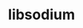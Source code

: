 ---
title: "libsodium"
layout: cache
categories: [package, develop]
meta: {"compilers": ["cce@18.0.0", "gcc@11.1.0", "gcc@11.4.0", "gcc@7.5.0", "intel-oneapi-compilers@2025.1.0"], "num_specs": 30, "num_specs_by_stack": {"data-vis-sdk": 5, "e4s": 4, "e4s-cray-rhel": 4, "e4s-neoverse-v2": 5, "e4s-oneapi": 7, "radiuss": 5, "root": 30}, "oss": ["rhel8", "ubuntu18.04", "ubuntu20.04", "ubuntu22.04"], "platforms": ["linux"], "stacks": ["data-vis-sdk", "e4s", "e4s-cray-rhel", "e4s-neoverse-v2", "e4s-oneapi", "radiuss", "root"], "targets": ["neoverse_v2", "x86_64_v3"], "versions": ["1.0.20"]}
spec_details: [{"compiler": "gcc@11.1.0", "hash": "2bpu5rssxei5fwvkmjjgh25vpuysm5gw", "os": "ubuntu20.04", "platform": "linux", "size": "-", "stacks": ["data-vis-sdk", "root"], "target": "x86_64_v3", "variants": ["build_system=autotools"], "versions": ["1.0.20"]}, {"compiler": "cce@18.0.0", "hash": "7y2wrsb5wzncfclkkwbcnzny2rr7yy66", "os": "rhel8", "platform": "linux", "size": "-", "stacks": ["e4s-cray-rhel", "root"], "target": "x86_64_v3", "variants": ["build_system=autotools"], "versions": ["1.0.20"]}, {"compiler": "intel-oneapi-compilers@2025.1.0", "hash": "a25rptd2xgroe2hv7cft4njyshbwndcn", "os": "ubuntu22.04", "platform": "linux", "size": "-", "stacks": ["e4s-oneapi", "root"], "target": "x86_64_v3", "variants": ["build_system=autotools"], "versions": ["1.0.20"]}, {"compiler": "gcc@11.4.0", "hash": "csvv2bxv3uihstdk6gwtpwmdmjqgyzsy", "os": "ubuntu22.04", "platform": "linux", "size": "-", "stacks": ["e4s-neoverse-v2", "root"], "target": "neoverse_v2", "variants": ["build_system=autotools"], "versions": ["1.0.20"]}, {"compiler": "intel-oneapi-compilers@2025.1.0", "hash": "gct27cxlfdtym2hoxtr5kf2diw26l7uf", "os": "ubuntu22.04", "platform": "linux", "size": "-", "stacks": ["e4s-oneapi", "root"], "target": "x86_64_v3", "variants": ["build_system=autotools"], "versions": ["1.0.20"]}, {"compiler": "intel-oneapi-compilers@2025.1.0", "hash": "gqcjwudjvs72ak53mojut7poim6hzxal", "os": "ubuntu22.04", "platform": "linux", "size": "-", "stacks": ["e4s-oneapi", "root"], "target": "x86_64_v3", "variants": ["build_system=autotools"], "versions": ["1.0.20"]}, {"compiler": "gcc@7.5.0", "hash": "hd3ph2fgleewvbs6n6zjbblxbggxzne4", "os": "ubuntu18.04", "platform": "linux", "size": "-", "stacks": ["radiuss", "root"], "target": "x86_64_v3", "variants": ["build_system=autotools"], "versions": ["1.0.20"]}, {"compiler": "gcc@11.1.0", "hash": "hxqz7bwjixm5piybl4xbdyjd45lpiexf", "os": "ubuntu20.04", "platform": "linux", "size": "-", "stacks": ["data-vis-sdk", "root"], "target": "x86_64_v3", "variants": ["build_system=autotools"], "versions": ["1.0.20"]}, {"compiler": "cce@18.0.0", "hash": "i6hdfnoqn46vdzm35yoiynomtghwehud", "os": "rhel8", "platform": "linux", "size": "-", "stacks": ["e4s-cray-rhel", "root"], "target": "x86_64_v3", "variants": ["build_system=autotools"], "versions": ["1.0.20"]}, {"compiler": "gcc@7.5.0", "hash": "jciuwrbu2ulmytuxdir772qt3lrudipp", "os": "ubuntu18.04", "platform": "linux", "size": "-", "stacks": ["radiuss", "root"], "target": "x86_64_v3", "variants": ["build_system=autotools"], "versions": ["1.0.20"]}, {"compiler": "gcc@11.4.0", "hash": "jdbuks4inmxsvb2lfvby6q6o6afuvenz", "os": "ubuntu22.04", "platform": "linux", "size": "-", "stacks": ["e4s", "root"], "target": "x86_64_v3", "variants": ["build_system=autotools"], "versions": ["1.0.20"]}, {"compiler": "cce@18.0.0", "hash": "ke7swxlqrfiycei7ugu4gv2swke557kh", "os": "rhel8", "platform": "linux", "size": "-", "stacks": ["e4s-cray-rhel", "root"], "target": "x86_64_v3", "variants": ["build_system=autotools"], "versions": ["1.0.20"]}, {"compiler": "intel-oneapi-compilers@2025.1.0", "hash": "l5oyotnc3laxcgfsqv5yojbmw7nlhm2n", "os": "ubuntu22.04", "platform": "linux", "size": "-", "stacks": ["e4s-oneapi", "root"], "target": "x86_64_v3", "variants": ["build_system=autotools"], "versions": ["1.0.20"]}, {"compiler": "gcc@7.5.0", "hash": "ljlvpns47je5ilokrxla7vc75ugpul6a", "os": "ubuntu18.04", "platform": "linux", "size": "-", "stacks": ["radiuss", "root"], "target": "x86_64_v3", "variants": ["build_system=autotools"], "versions": ["1.0.20"]}, {"compiler": "intel-oneapi-compilers@2025.1.0", "hash": "md2llwayj7xaj724pbxgar2b55yvqtv7", "os": "ubuntu22.04", "platform": "linux", "size": "-", "stacks": ["e4s-oneapi", "root"], "target": "x86_64_v3", "variants": ["build_system=autotools"], "versions": ["1.0.20"]}, {"compiler": "gcc@7.5.0", "hash": "mduvvk54ip2kbey362lo6ukjnxrknet6", "os": "ubuntu18.04", "platform": "linux", "size": "-", "stacks": ["radiuss", "root"], "target": "x86_64_v3", "variants": ["build_system=autotools"], "versions": ["1.0.20"]}, {"compiler": "gcc@11.4.0", "hash": "mx4b3pweg5h6ukvqrqg3m5wwa3fq4c5h", "os": "ubuntu22.04", "platform": "linux", "size": "-", "stacks": ["e4s", "root"], "target": "x86_64_v3", "variants": ["build_system=autotools"], "versions": ["1.0.20"]}, {"compiler": "gcc@11.1.0", "hash": "nxenhcirs6xuig36fwvbai57m52zkm5a", "os": "ubuntu20.04", "platform": "linux", "size": "-", "stacks": ["data-vis-sdk", "root"], "target": "x86_64_v3", "variants": ["build_system=autotools"], "versions": ["1.0.20"]}, {"compiler": "gcc@11.1.0", "hash": "qjqmcyonncbnugf2smawulbgt2wunqxy", "os": "ubuntu20.04", "platform": "linux", "size": "-", "stacks": ["data-vis-sdk", "root"], "target": "x86_64_v3", "variants": ["build_system=autotools"], "versions": ["1.0.20"]}, {"compiler": "gcc@11.4.0", "hash": "r3ggng4ig5qee7ypcnnbv3rthnqp4a5h", "os": "ubuntu22.04", "platform": "linux", "size": "-", "stacks": ["e4s-neoverse-v2", "root"], "target": "neoverse_v2", "variants": ["build_system=autotools"], "versions": ["1.0.20"]}, {"compiler": "gcc@11.4.0", "hash": "rvdqpbvnclmqelvv7cjvwum3sxekl6ad", "os": "ubuntu22.04", "platform": "linux", "size": "-", "stacks": ["e4s", "root"], "target": "x86_64_v3", "variants": ["build_system=autotools"], "versions": ["1.0.20"]}, {"compiler": "cce@18.0.0", "hash": "situpqei7iqalpwikuripxktltn63d7n", "os": "rhel8", "platform": "linux", "size": "-", "stacks": ["e4s-cray-rhel", "root"], "target": "x86_64_v3", "variants": ["build_system=autotools"], "versions": ["1.0.20"]}, {"compiler": "gcc@11.4.0", "hash": "smlg4nffw7mlhaunjvx6s663nwkwrybp", "os": "ubuntu22.04", "platform": "linux", "size": "-", "stacks": ["e4s-neoverse-v2", "root"], "target": "neoverse_v2", "variants": ["build_system=autotools"], "versions": ["1.0.20"]}, {"compiler": "gcc@11.4.0", "hash": "spdsicjqkprg2jwu6kl2rvztc4m33tjc", "os": "ubuntu22.04", "platform": "linux", "size": "-", "stacks": ["e4s", "root"], "target": "x86_64_v3", "variants": ["build_system=autotools"], "versions": ["1.0.20"]}, {"compiler": "intel-oneapi-compilers@2025.1.0", "hash": "uo7cowp2xlw6pndresz7bnoo7vv7nuvk", "os": "ubuntu22.04", "platform": "linux", "size": "-", "stacks": ["e4s-oneapi", "root"], "target": "x86_64_v3", "variants": ["build_system=autotools"], "versions": ["1.0.20"]}, {"compiler": "gcc@11.1.0", "hash": "vb65cfwy6mqhjbvkvpjgbn7bbnxifljs", "os": "ubuntu20.04", "platform": "linux", "size": "-", "stacks": ["data-vis-sdk", "root"], "target": "x86_64_v3", "variants": ["build_system=autotools"], "versions": ["1.0.20"]}, {"compiler": "gcc@11.4.0", "hash": "vm3fair7epxtnasixfhnqlrgwygfxjji", "os": "ubuntu22.04", "platform": "linux", "size": "-", "stacks": ["e4s-neoverse-v2", "root"], "target": "neoverse_v2", "variants": ["build_system=autotools"], "versions": ["1.0.20"]}, {"compiler": "gcc@7.5.0", "hash": "x3ftneliy5o3c4bwvhsolxb3isiwqcij", "os": "ubuntu18.04", "platform": "linux", "size": "-", "stacks": ["radiuss", "root"], "target": "x86_64_v3", "variants": ["build_system=autotools"], "versions": ["1.0.20"]}, {"compiler": "intel-oneapi-compilers@2025.1.0", "hash": "y7u2hwzyqoawm5b4fk2inov55avagwwl", "os": "ubuntu22.04", "platform": "linux", "size": "-", "stacks": ["e4s-oneapi", "root"], "target": "x86_64_v3", "variants": ["build_system=autotools"], "versions": ["1.0.20"]}, {"compiler": "gcc@11.4.0", "hash": "yqht7dx3fmyxa4w4i5yjtoqox4r2v6hd", "os": "ubuntu22.04", "platform": "linux", "size": "-", "stacks": ["e4s-neoverse-v2", "root"], "target": "neoverse_v2", "variants": ["build_system=autotools"], "versions": ["1.0.20"]}]
---